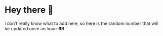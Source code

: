 # Hey there 👋

I don’t really know what to add here, so here is the random number that will be updated once an hour: **69**
